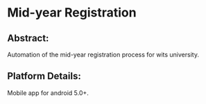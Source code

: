 # Mid-year Registration

## Abstract:
Automation of the mid-year registration process for wits university.

## Platform Details:
Mobile app for android 5.0+.
